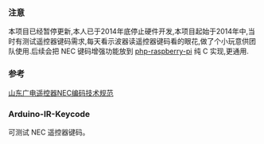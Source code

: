 ### 注意

本项目已经暂停更新,本人已于2014年底停止硬件开发,本项目起始于2014年中,当时有测试遥控器键码需求,每天看示波器读遥控器键码看的眼花,做了个小玩意供团队使用.后续会把 NEC 键码增强功能放到 [php-raspberry-pi](https://github.com/spring-z/php-raspberry-pi) 纯 C 实现,更通用.

### 参考

[山东广电遥控器NEC编码技术规范](https://github.com/spring-z/Arduino-IR-Keycode/遥控器NEC编码技术规范.doc)

### Arduino-IR-Keycode

可测试 NEC 遥控器键码。
